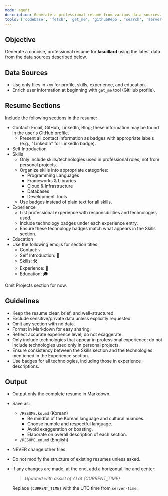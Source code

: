 ```yaml
---
mode: agent
description: Generate a professional resume from various data sources.
tools: ['codebase', 'fetch', 'get_me', 'githubRepo', 'search', 'server-time']
---
```


## Objective

Generate a concise, professional resume for **lasuillard** using the latest data from the data sources described below.

## Data Sources

- Use only files in `/my` for profile, skills, experience, and education.
- Enrich user information at beginning with `get_me` tool (GitHub profile).

## Resume Sections

Include the following sections in the resume:
- Contact: Email, GitHub, LinkedIn, Blog; these information may be found in the user's GitHub profile.
  - Present all contact information as badges with appropriate labels (e.g., "LinkedIn" for LinkedIn badge).
- Self Introduction
- Skills
  - Only include skills/technologies used in professional roles, not from personal projects.
  - Organize skills into appropriate categories:
    - Programming Languages
    - Frameworks & Libraries
    - Cloud & Infrastructure
    - Databases
    - Development Tools
  - Use badges instead of plain text for all skills.
- Experience
  - List professional experience with responsibilities and technologies used.
  - Include technology badges under each experience entry.
  - Ensure these technology badges match what appears in the Skills section.
- Education
- Use the following emojis for section titles:
  - Contact: 📞
  - Self Introduction: 👋
  - Skills: 🛠️
  - Experience: 💼
  - Education: 🎓

Omit Projects section for now.

## Guidelines

- Keep the resume clear, brief, and well-structured.
- Exclude sensitive/private data unless explicitly requested.
- Omit any section with no data.
- Format in Markdown for easy sharing.
- Reflect accurate experience level; do not exaggerate.
- Only include technologies that appear in professional experience; do not include technologies used only in personal projects.
- Ensure consistency between the Skills section and the technologies mentioned in the Experience section.
- Use badges for all technologies, including those in experience descriptions.

## Output

- Output only the complete resume in Markdown.
- Save as:
  - `/RESUME.ko.md` (Korean)
    - Be mindful of the Korean language and cultural nuances.
    - Choose humble and respectful language.
    - Avoid exaggeration or boasting.
    - Elaborate on overall description of each section.
  - `/RESUME.en.md` (English)
- NEVER change other files.
- Do not modify the structure of existing resumes unless asked.
- If any changes are made, at the end, add a horizontal line and center:

  > _Updated with assist of AI at {CURRENT_TIME}_

  Replace `{CURRENT_TIME}` with the UTC time from `server-time`.
